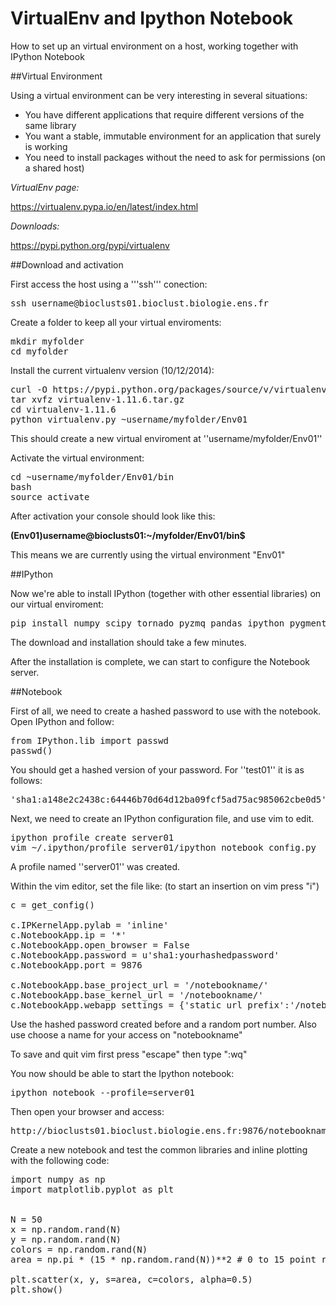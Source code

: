 VirtualEnv and Ipython Notebook
===============================

How to set up an virtual environment  on a host, working together with IPython Notebook

##Virtual Environment

Using a virtual environment can be very interesting in several situations:

* You have different applications that require different versions of the same library
* You want a stable, immutable environment for an application that surely is working
* You need to install packages without the need to ask for permissions (on a shared host)


*VirtualEnv page:*

https://virtualenv.pypa.io/en/latest/index.html


*Downloads:*

https://pypi.python.org/pypi/virtualenv


##Download and activation

First access the host using a '''ssh''' conection:

<pre>
ssh username@bioclusts01.bioclust.biologie.ens.fr
</pre>

Create a folder to keep all your virtual enviroments:

<pre>
mkdir myfolder
cd myfolder
</pre>

Install the current virtualenv version (10/12/2014):

<pre>
curl -O https://pypi.python.org/packages/source/v/virtualenv/virtualenv-1.11.6.tar.gz
tar xvfz virtualenv-1.11.6.tar.gz
cd virtualenv-1.11.6
python virtualenv.py ~username/myfolder/Env01
</pre>

This should create a new virtual enviroment at ''username/myfolder/Env01''

Activate the virtual environment:

<pre>
cd ~username/myfolder/Env01/bin
bash
source activate
</pre>

After activation your console should look like this:

**(Env01)username@bioclusts01:~/myfolder/Env01/bin$**

This means we are currently using the virtual environment "Env01"

##IPython

Now we're able to install IPython (together with other essential libraries) on our virtual enviroment:

<pre>
pip install numpy scipy tornado pyzmq pandas ipython pygments matplotlib jinja2
</pre>

The download and installation should take a few minutes.

After the installation is complete, we can start to configure the Notebook server.

##Notebook

First of all, we need to create a hashed password to use with the notebook. Open IPython and follow:

<pre>
from IPython.lib import passwd
passwd()
</pre>

You should get a hashed version of your password. For ''test01'' it is as follows:

<pre>
'sha1:a148e2c2438c:64446b70d64d12ba09fcf5ad75ac985062cbe0d5'
</pre>


Next, we need to create an IPython configuration file, and use vim to edit. 

<pre>
ipython profile create server01
vim ~/.ipython/profile_server01/ipython_notebook_config.py
</pre>

A profile named ''server01'' was created.

Within the vim editor, set the file like:
(to start an insertion on vim press "i")

<pre>
c = get_config()

c.IPKernelApp.pylab = 'inline'
c.NotebookApp.ip = '*'
c.NotebookApp.open_browser = False
c.NotebookApp.password = u'sha1:yourhashedpassword'
c.NotebookApp.port = 9876

c.NotebookApp.base_project_url = '/notebookname/'
c.NotebookApp.base_kernel_url = '/notebookname/'
c.NotebookApp.webapp_settings = {'static_url_prefix':'/notebookname/static/'}
</pre>

Use the hashed password created before and a random port number. Also use choose a name for your access on "notebookname"

To save and quit vim first press "escape" then type ":wq"

You now should be able to start the Ipython notebook:

<pre>
ipython notebook --profile=server01
</pre>

Then open your browser and access:

<pre>
http://bioclusts01.bioclust.biologie.ens.fr:9876/notebookname/
</pre>


Create a new notebook and test the common libraries and inline plotting with the following code:

<pre>
import numpy as np
import matplotlib.pyplot as plt


N = 50
x = np.random.rand(N)
y = np.random.rand(N)
colors = np.random.rand(N)
area = np.pi * (15 * np.random.rand(N))**2 # 0 to 15 point radiuses

plt.scatter(x, y, s=area, c=colors, alpha=0.5)
plt.show()
</pre>
